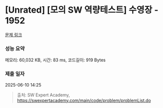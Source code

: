# [Unrated] [모의 SW 역량테스트] 수영장 - 1952 

[문제 링크](https://swexpertacademy.com/main/code/problem/problemDetail.do?contestProbId=AV5PpFQaAQMDFAUq) 

### 성능 요약

메모리: 60,032 KB, 시간: 83 ms, 코드길이: 919 Bytes

### 제출 일자

2025-06-10 14:25



> 출처: SW Expert Academy, https://swexpertacademy.com/main/code/problem/problemList.do